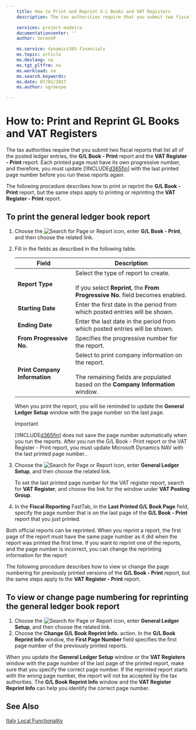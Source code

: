 ```yaml
---
    title: How to Print and Reprint G-L Books and VAT Registers
    description: The tax authorities require that you submit two fiscal reports that list all of the posted ledger entries, the **G/L Book - Print** report and the **VAT Register - Print** report.

    services: project-madeira 
    documentationcenter: ''
    author: SorenGP

    ms.service: dynamics365-financials
    ms.topic: article
    ms.devlang: na
    ms.tgt_pltfrm: na
    ms.workload: na
    ms.search.keywords:
    ms.date: 07/01/2017
    ms.author: sgroespe

---
```

# How to: Print and Reprint GL Books and VAT Registers
The tax authorities require that you submit two fiscal reports that list all of the posted ledger entries, the **G/L Book - Print** report and the **VAT Register - Print** report. Each printed page must have its own progressive number, and therefore, you must update [!INCLUDE[d365fin](../../includes/d365fin_md.md)] with the last printed page number before you run these reports again.  

The following procedure describes how to print or reprint the **G/L Book - Print** report, but the same steps apply to printing or reprinting the **VAT Register - Print** report.  

## To print the general ledger book report  

1.  Choose the ![Search for Page or Report](../../media/ui-search/search_small.png "Search for Page or Report icon") icon, enter **G/L Book - Print**, and then choose the related link.  
2.  Fill in the fields as described in the following table.  

    |Field|Description|  
    |---------------------------------|---------------------------------------|  
    |**Report Type**|Select the type of report to create.<br /><br /> If you select **Reprint**, the **From Progressive No.** field becomes enabled.|  
    |**Starting Date**|Enter the first date in the period from which posted entries will be shown.|  
    |**Ending Date**|Enter the last date in the period from which posted entries will be shown.|  
    |**From Progressive No.**|Specifies the progressive number for the report.|  
    |**Print Company Information**|Select to print company information on the report.<br /><br /> The remaining fields are populated based on the **Company Information** window.|  

    When you print the report, you will be reminded to update the **General Ledger Setup** window with the page number on the last page.  

    > [!IMPORTANT]  
    >  [!INCLUDE[d365fin](../../includes/d365fin_md.md)] does not save the page number automatically when you run the reports. After you run the G/L Book - Print report or the VAT Register - Print report, you must update Microsoft Dynamics NAV with the last printed page number..  

3.  Choose the ![Search for Page or Report](../../media/ui-search/search_small.png "Search for Page or Report icon") icon, enter **General Ledger Setup**, and then choose the related link.  

    To set the last printed page number for the VAT register report, search for **VAT Register**, and choose the link for the window under **VAT Posting Group**.  

4.  In the **Fiscal Reporting** FastTab, in the **Last Printed G/L Book Page** field, specify the page number that is on the last page of the **G/L Book - Print** report that you just printed.  

Both official reports can be reprinted. When you reprint a report, the first page of the report must have the same page number as it did when the report was printed the first time. If you want to reprint one of the reports, and the page number is incorrect, you can change the reprinting information for the report  

The following procedure describes how to view or change the page numbering for previously printed versions of the **G/L Book - Print** report, but the same steps apply to the **VAT Register - Print** report.  

## To view or change page numbering for reprinting the general ledger book report  

1.  Choose the ![Search for Page or Report](../../media/ui-search/search_small.png "Search for Page or Report icon") icon, enter **General Ledger Setup**, and then choose the related link.  
2.  Choose the **Change G/L Book Reprint Info.** action. In the **G/L Book Reprint Info** window, the **First Page Number** field specifies the first page number of the previously printed reports.  

When you update the **General Ledger Setup** window or the **VAT Registers** window with the page number of the last page of the printed report, make sure that you specify the correct page number. If the reprinted report starts with the wrong page number, the report will not be accepted by the tax authorities. The **G/L Book Reprint Info** window and the **VAT Register Reprint Info** can help you identify the correct page number.  

## See Also  
[Italy Local Functionality](italy-local-functionality.md) 
